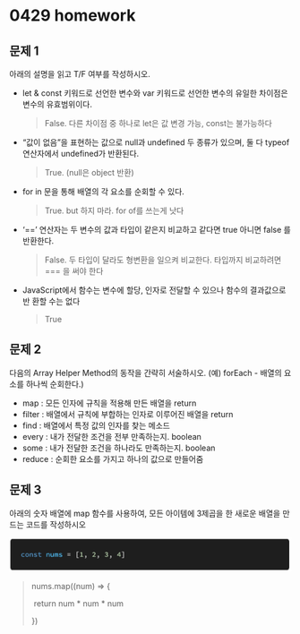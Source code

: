 # 0429 homework



## 문제 1

아래의 설명을 읽고 T/F 여부를 작성하시오. 

- let & const 키워드로 선언한 변수와 var 키워드로 선언한 변수의 유일한 차이점은 변수의 유효범위이다.

  > False. 다른 차이점 중 하나로 let은 값 변경 가능, const는 불가능하다

- “값이 없음”을 표현하는 값으로 null과 undefined 두 종류가 있으며, 둘 다 typeof 연산자에서 undefined가 반환된다.

  > True. (null은 object 반환)

- for in 문을 통해 배열의 각 요소를 순회할 수 있다.

  > True. but 하지 마라. for of를 쓰는게 낫다

- ‘==’ 연산자는 두 변수의 값과 타입이 같은지 비교하고 같다면 true 아니면 false 를 반환한다.

  > False. 두 타입이 달라도 형변환을 일으켜 비교한다. 타입까지 비교하려면 === 을 써야 한다

- JavaScript에서 함수는 변수에 할당, 인자로 전달할 수 있으나 함수의 결과값으로 반 환할 수는 없다

  >True





## 문제 2

다음의 Array Helper Method의 동작을 간략히 서술하시오. (예) forEach - 배열의 요소를 하나씩 순회한다.)

- map : 모든 인자에 규칙을 적용해 만든 배열을 return
- filter : 배열에서 규칙에 부합하는 인자로 이루어진 배열을 return
- find : 배열에서 특정 값의 인자를 찾는 메소드
- every : 내가 전달한 조건을 전부 만족하는지. boolean
- some : 내가 전달한 조건을 하나라도 만족하는지. boolean
- reduce : 순회한 요소를 가지고 하나의 값으로 만들어줌





## 문제 3

아래의 숫자 배열에 map 함수를 사용하여, 모든 아이템에 3제곱을 한 새로운 배열을 만드는 코드를 작성하시오

![image-20210429174151333](0429_hw.assets/image-20210429174151333.png)

> nums.map((num) => {
>
> ​	return num * num * num
>
> })